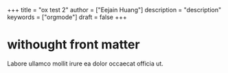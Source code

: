 +++
title = "ox test 2"
author = ["Eejain Huang"]
description = "description"
keywords = ["orgmode"]
draft = false
+++

# withought front matter
 Labore ullamco mollit irure ea dolor occaecat officia ut.